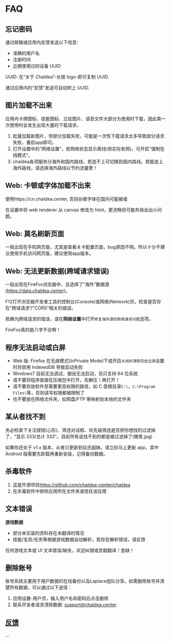 # FAQ

## 忘记密码

通过邮箱或应用内反馈发送以下信息:

- 准确的用户名
- 注册时间
- 近期使用过的设备 UUID

UUID: 在“关于 Chaldea”-长按 logo-即可复制 UUID.

通过应用内的“反馈”发送可自动附上 UUID.

## 图片加载不出来

应用内卡牌图标、技能图标、立绘图片、语音文件大部分为使用时下载，因此第一次使用时会发生出现大量的下载请求，

1. 批量加载新图片，但部分加载失败，可能是一次性下载请求太多导致部分请求失败，重启app即可。
2. 打开设置中的“网络设置”，若网络状态显示离线(但实际有网)，可开启“强制在线模式”。
3. chaldea各项服务分海外和国内路线，若连不上可切换到国内路线。若能连上海外路线，请选择海外路线以节约流量费！

## Web: 卡顿或字体加载不出来

使用https://cn.chaldea.center, 否则谷歌字体在国内可能被墙

在设置中将 web renderer 从 canvas 修改为 html，更流畅但可能布局会出小问题。

## Web: 莫名刷新页面

一般出现在手机网页版，尤其是查看关卡配置页面，bug原因不明。所以十分不建议使用手机访问网页版，建议使用app版本。

## Web: 无法更新数据(跨域请求错误)

一般出现在FireFox浏览器中，且选择了“海外”数据源(https://data.chaldea.center)。

F12打开浏览器开发者工具的控制台(Console)或网络(Network)页，检查是否存在“跨域请求”/"CORS"相关的错误。

若确为跨域请求的错误，请在**网络设置**中打开`修复海外源的跨域请求问题`选项。

FireFox真的是八字不合啊！

## 程序无法启动或白屏

- Web 版: Firefox 在无痕模式(InPrivate Mode)下或开启`关闭时清除历史记录`设置时将禁用 IndexedDB 导致启动失败
- Windows7 目前无法调试，据说无法启动，另只支持 64 位系统
- 请不要将程序直接在压缩包中打开，先解压！再打开！
- 请不要存放软件至需要更高权限的路径，如 C 盘根目录`C:\`，`C:\Program Files\`等，否则读写权限都被限制了
- 也不要放在网络文件夹，如网盘/FTP 等映射到本地的文件夹

## 某从者找不到

务必检查下关注按钮(心形)、筛选对话框、优先级筛选是否把你想找的过滤掉了，“显示 333/总计 333”。目前所有说找不到的都是被过滤掉了(微笑.jpg)

如果你还处于 v1.x 版本，从者只更新到征氏姐妹。请立刻马上更新 app，其中 Android 版需要先卸载再重新安装，记得备份数据。

## 杀毒软件

1. 这是开源项目<https://github.com/chaldea-center/chaldea>
2. 在杀毒软件中排除应用所在文件夹或信任该应用

## 文本错误

**游戏数据**

- 部分未实装的资料存在未翻译的情况
- 技能/宝具/任务等根据游戏数据自动解析，若存在解析错误，请反馈

任何游戏文本或 UI 文本错误/缺失，欢迎纠错或贡献翻译！急缺！

## 删除账号

账号系统主要用于用户数据的在线备份以及Laplace组队分享。如需删除账号并清楚所有数据，可以通过以下途径：

1. 应用设置-用户页，输入用户名和密码后点击删除
2. 联系开发者请求清除数据: [support@chaldea.center](mailto:support@chaldea.center)

## [反馈](./feedback.md)

...
